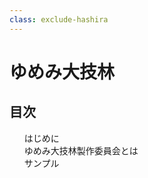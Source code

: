 ```yaml
---
class: exclude-hashira
---
```


# ゆめみ大技林 <!--'23-->

<nav id="toc" role="doc-toc">

## 目次

1. [はじめに](preface.html)
1. [ゆめみ大技林製作委員会とは](preface.html)
1. [サンプル](sample_chapter.html)

</nav>
